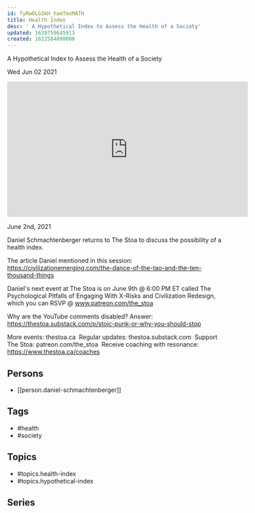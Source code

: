 ```yaml
---
id: TyRwOLG3kH_hamTmoMATH
title: Health Index
desc: ' A Hypothetical Index to Assess the Health of a Society'
updated: 1639759645913
created: 1622584800000
---
```



 A Hypothetical Index to Assess the Health of a Society

Wed Jun 02 2021

<iframe width="560" height="315" src="https://www.youtube.com/embed/Kr2nhiNCOXo" title="Health Index: A Hypothetical Index to Assess the Health of a Society w/ Daniel Schmachtenberger" frameborder="0" allow="accelerometer; autoplay; clipboard-write; encrypted-media; gyroscope; picture-in-picture" allowfullscreen ></iframe>

June 2nd, 2021

Daniel Schmachtenberger returns to The Stoa to discuss the possibility of a health index. 

The article Daniel mentioned in this session: https://civilizationemerging.com/the-dance-of-the-tao-and-the-ten-thousand-things

Daniel's next event at The Stoa is on June 9th @ 6:00 PM ET called The Psychological Pitfalls of Engaging With X-Risks and Civilization Redesign, which you can RSVP @ www.patreon.com/the_stoa

Why are the YouTube comments disabled? Answer: https://thestoa.substack.com/p/stoic-punk-or-why-you-should-stop

More events: thestoa.ca 
Regular updates: thestoa.substack.com 
Support The Stoa: patreon.com/the_stoa 
Receive coaching with resonance: https://www.thestoa.ca/coaches

## Persons

- [[person.daniel-schmachtenberger]]

## Tags

- #health
- #society

## Topics

- #topics.health-index
- #topics.hypothetical-index

## Series



